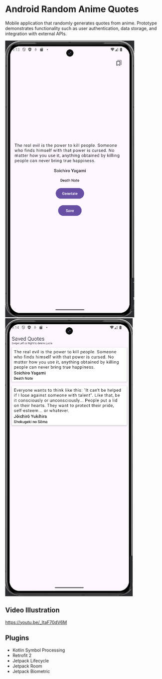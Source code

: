 # Android Random Anime Quotes

Mobile application that randomly generates quotes from anime. Prototype demonstrates functionality such as user authentication, data storage, and integration with external APIs.

![Illustration](https://github.com/adilism48/RandomAnimeQuotes/blob/main/img/main_page.png) ![Illustration](https://github.com/adilism48/RandomAnimeQuotes/blob/main/img/saved_page.png)
 
## Video Illustration
https://youtu.be/_ItaF70dV6M

## Plugins
- Kotlin Symbol Processing
- Retrofit 2
- Jetpack Lifecycle
- Jetpack Room
- Jetpack Biometric
